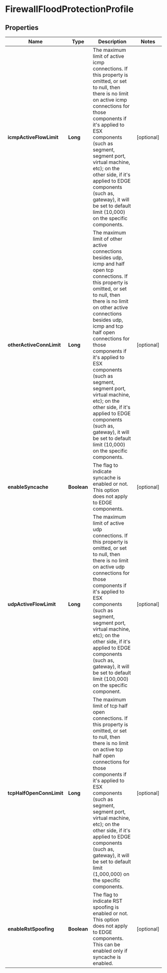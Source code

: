 # FirewallFloodProtectionProfile

## Properties
Name | Type | Description | Notes
------------ | ------------- | ------------- | -------------
**icmpActiveFlowLimit** | **Long** | The maximum limit of active icmp connections. If this property is omitted, or set to null, then there is no limit on active icmp connections for those components if it&#x27;s applied to ESX components (such as segment, segment port, virtual machine, etc); on the other side, if it&#x27;s applied to EDGE components (such as, gateway), it will be set to default limit (10,000) on the specific components. |  [optional]
**otherActiveConnLimit** | **Long** | The maximum limit of other active connections besides udp, icmp and half open tcp connections. If this property is omitted, or set to null, then there is no limit on other active connections besides udp, icmp and tcp half open connections for those components if it&#x27;s applied to ESX components (such as segment, segment port, virtual machine, etc); on the other side, if it&#x27;s applied to EDGE components (such as, gateway), it will be set to default limit (10,000) on the specific components. |  [optional]
**enableSyncache** | **Boolean** | The flag to indicate syncache is enabled or not. This option does not apply to EDGE components. |  [optional]
**udpActiveFlowLimit** | **Long** | The maximum limit of active udp connections. If this property is omitted, or set to null, then there is no limit on active udp connections for those components if it&#x27;s applied to ESX components (such as segment, segment port, virtual machine, etc); on the other side, if it&#x27;s applied to EDGE components (such as, gateway), it will be set to default limit (100,000) on the specific component. |  [optional]
**tcpHalfOpenConnLimit** | **Long** | The maximum limit of tcp half open connections. If this property is omitted, or set to null, then there is no limit on active tcp half open connections for those components if it&#x27;s applied to ESX components (such as segment, segment port, virtual machine, etc); on the other side, if it&#x27;s applied to EDGE components (such as, gateway), it will be set to default limit (1,000,000) on the specific components. |  [optional]
**enableRstSpoofing** | **Boolean** | The flag to indicate RST spoofing is enabled or not. This option does not apply to EDGE components. This can be enabled only if syncache is enabled. |  [optional]
